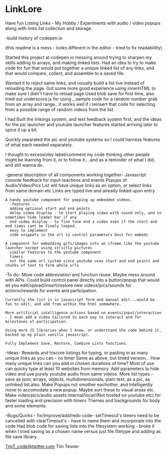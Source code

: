 # LinkLore
Have fun Listing Links - My Hobby / Experiments
with audio / video popups along with links list collection and storage.

-build history of codepen.io

(this readme is a mess - looks different in the editor - tried to fix readabililty)

Started this project at codepen.io messing around trying to sharpen my skills adding to arrays, and making linked lists.
Had an idea to try to make code for fun that would put together a unique linked list of any links, and that would compare, collect, and assemble to a saved file.

Wanted it to reject same links, and visually build a list live instead of reloading the page. Got some more good experience using innerHTML to make sure I didn't have to reload page.Used blob save for first time, also tried out underscore.js for using _.sample code for a random number grab from an array and range...it works well if i reinsert that code for selecting from a possible range of random videos from the list.

I had Built the linkings system, and text feedback system first, and the ideas for the pic launcher and youtube launcher features started arriving later to spice it up a bit.

Quickly separated the pic and youtube systems so I could harness features of what each needed separately.

I thought to excessivley label/comment my code thinking other people might be learning from it, or to follow it....and as a reminder of what I did, and still wanna do.

-general description of all components working together-
  Javascript console feedback for input reactions and events
  Popups of Audio/Video/Pics
  List will have unique links as an option, or select links from same domain etc
  Links are typed live and already linked upon entry

    A handy youtube component for popping up embedded videos.
      -features -
      adding optional start and end points
      delay video display - to start playing video with sound only, and to sometimes hide loader bar if any
      end video display - to fine tune end a video even if the start and end times cant be finely looped.
      easy to implement
      code snippets in the url to control parameters best for embeds

    A component for embedding gifs/images into an iframe like the youtube launcher except using strictly pictures
      similar features to the youtube component
      timers
      not the same url system since youtube uses start and end points and chunks of text to form whole urls
  
  -To do-
    More code abbreviation and function reuse.
    Maybe mess around with APIs.
    Could build control panel directly into a button/popup that would let you edit/upload/insert/restore new videos/pics/sounds for actions/rewards for events and participation.
    
    Currently the list is in javascript form and manual edit...would be fun to edit, and add from within the html somewhere.
    
    More artificial intelligence actions based on events/input/interaction - I mean add a video tailored to each way to interact and for milestones of participation.
    
    Using more JS libraries when I know, or understand the code behind it, backed up my plain vanilla javascript.
    
    Fully Implement Save, Restore, Combine Lists functions.
    
  -Ideas-
    Rewards and hiscore listings for typing, or pasting in as many unique links as you can - no timer
    Same as above, but timed version...
        How many unique links can you add in chosen durations of time? Most of use can quicky type at least 10 websites from memory.
    Add parameters to hide video and use purely youtube audio from same videos.
    More list types - save as json, arrays, objects, multidimensionals, plain text, as a pic, as unlinked list also.
    Make Popups not smother eachother, and intelligently move to accomodate a new popup. Maybe sort these to visual areas etc.
    Make video/pics/audio assets internal/local/(Not hosted on youtube etc) for faster loading and precision with timers
    Themes and backgrounds for body and some elements.
        
  -Bugs/Quirks - fix/improve/add/redo code-
    setTimeout's timers need to be cancelled with clearTimeout's - have to name them and incorporate into the code
    Had blob code for saving lists into the filesystem working - broke it when I tried saving as a chosen name versus just file.filetype and adding as file save library.

TimT_code@twitter.com
Tim Tesner
